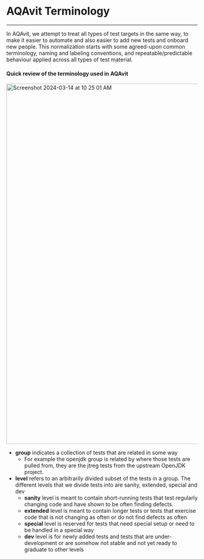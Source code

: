 # AQAvit Terminology 

---

In AQAvit, we attempt to treat all types of test targets in the same way, to make it easier to automate and also easier to add new tests and onboard new people. This normalization starts with some agreed-upon common terminology, naming and labeling conventions, and repeatable/predictable behaviour applied across all types of test material.



#### Quick review of the terminology used in AQAvit

<img width="949" alt="Screenshot 2024-03-14 at 10 25 01 AM" src="https://github.com/adoptium/aqa-tests/assets/2836948/286dfdfc-39ac-4a4f-a9af-a487ade90836">


* **group** indicates a collection of tests that are related in some way
    * For example the openjdk group is related by where those tests are pulled from, they are the jtreg tests from the upstream OpenJDK project.
* **level** refers to an arbitrarily divided subset of the tests in a group. The different levels that we divide tests into are sanity, extended, special and dev
    * **sanity** level is meant to contain short-running tests that test regularly changing code and have shown to be often finding defects.
    * **extended** level is meant to contain longer tests or tests that exercise code that is not changing as often or do not find defects as often
    * **special** level is reserved for tests that need special setup or need to be handled in a special way
    * **dev** level is for newly added tests and tests that are under-development or are somehow not stable and not yet ready to graduate to other levels